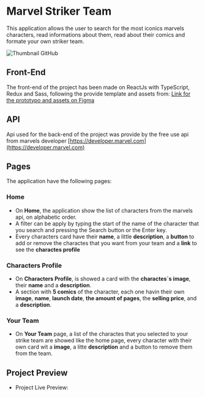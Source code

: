 # Marvel Striker Team
This application allows the user to search for the most iconics marvels characters, read informations about them, read about their comics and formate your own striker team.

![Thumbnail GitHub]()

## Front-End

The front-end of the project has been made on ReactJs with TypeScript, Redux and Sass, following the provide template and assets from:
[Link for the prototypo and assets on Figma](https://figma.com/file/b7EzpqbYSCIjj2OFHPGCqY/Live-On-Challenge-Frontend-React)

## API
  Api used for the back-end of the project was provide by the free use api from marvels developer
  [https://developer.marvel.com](https://developer.marvel.com)

## Pages

  The application have the following pages:

### Home

- On **Home**, the application show the list of characters from the marvels api, on alphabetic order.
- A filter can be apply by typing the start of the name of the character that you search and pressing the Search button or the Enter key.
- Every characters card have their **name**, a little **description**, a **button** to add or remove the charactes that you want from your team and a **link** to see the **charactes profile**

### Characters Profile

- On **Characters Profile**, is showed a card with the **charactes`s image**, their **name** and a **description**.
- A section with **5 comics** of the character, each one havin their own **image**, **name**, **launch date**, **the amount of pages**, the **selling price**, and a **description**.

### Your Team

- On **Your Team** page, a list of the charactes that you selected to your strike team are showed like the home page, every character with their own card wit a **image**, a litte **description** and a button to remove them from the team.

## Project Preview
 - Project Live Preview:
